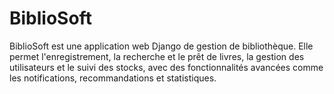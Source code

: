 # BiblioSoft
BiblioSoft est une application web Django de gestion de bibliothèque. Elle permet l'enregistrement, la recherche et le prêt de livres, la gestion des utilisateurs et le suivi des stocks, avec des fonctionnalités avancées comme les notifications, recommandations et statistiques.
